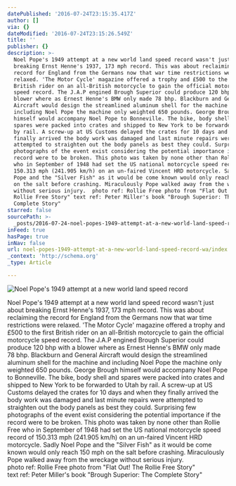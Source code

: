 ```yaml
---
datePublished: '2016-07-24T23:15:35.417Z'
author: []
via: {}
dateModified: '2016-07-24T23:15:26.549Z'
title: ''
publisher: {}
description: >-
  Noel Pope's 1949 attempt at a new world land speed record wasn't just about
  breaking Ernst Henne's 1937, 173 mph record. This was about reclaiming the
  record for England from the Germans now that war time restrictions were
  relaxed. 'The Motor Cycle' magazine offered a trophy and £500 to the first
  British rider on an all-British motorcycle to gain the official motorcycle
  speed record. The J.A.P engined Brough Superior could produce 120 bhp with a
  blower where as Ernest Henne's BMW only made 78 bhp. Blackburn and General
  Aircraft would design the streamlined aluminum shell for the machine and
  including Noel Pope the machine only weighted 650 pounds. George Brough
  himself would accompany Noel Pope to Bonneville. The bike, body shell and
  spares were packed into crates and shipped to New York to be forwarded to Utah
  by rail. A screw-up at US Customs delayed the crates for 10 days and when they
  finally arrived the body work was damaged and last minute repairs were
  attempted to straighten out the body panels as best they could. Surprising few
  photographs of the event exist considering the potential importance if the
  record were to be broken. This photo was taken by none other than Rollie Free
  who in September of 1948 had set the US national motorcycle speed record of
  150.313 mph (241.905 km/h) on an un-faired Vincent HRD motorcycle. Sadly Noel
  Pope and the "Silver Fish" as it would be come known would only reach 150 mph
  on the salt before crashing. Miraculously Pope walked away from the wreckage
  without serious injury.  photo ref: Rollie Free photo from "Flat Out! The
  Rollie Free Story" text ref: Peter Miller's book "Brough Superior: The
  Complete Story"
starred: false
sourcePath: >-
  _posts/2016-07-24-noel-popes-1949-attempt-at-a-new-world-land-speed-record-wa.md
inFeed: true
hasPage: true
inNav: false
url: noel-popes-1949-attempt-at-a-new-world-land-speed-record-wa/index.html
_context: 'http://schema.org'
_type: Article

---
```

![Noel Pope's 1949 attempt at a new world land speed record](https://the-grid-user-content.s3-us-west-2.amazonaws.com/075ba530-297f-4517-bcd5-896c68d7463e.jpg)

Noel Pope's 1949 attempt at a new world land speed record wasn't just about breaking Ernst Henne's 1937, 173 mph record. This was about reclaiming the record for England from the Germans now that war time restrictions were relaxed. 'The Motor Cycle' magazine offered a trophy and £500 to the first British rider on an all-British motorcycle to gain the official motorcycle speed record. The J.A.P engined Brough Superior could produce 120 bhp with a blower where as Ernest Henne's BMW only made 78 bhp. Blackburn and General Aircraft would design the streamlined aluminum shell for the machine and including Noel Pope the machine only weighted 650 pounds. George Brough himself would accompany Noel Pope to Bonneville. The bike, body shell and spares were packed into crates and shipped to New York to be forwarded to Utah by rail. A screw-up at US Customs delayed the crates for 10 days and when they finally arrived the body work was damaged and last minute repairs were attempted to straighten out the body panels as best they could. Surprising few photographs of the event exist considering the potential importance if the record were to be broken. This photo was taken by none other than Rollie Free who in September of 1948 had set the US national motorcycle speed record of 150.313 mph (241.905 km/h) on an un-faired Vincent HRD motorcycle. Sadly Noel Pope and the "Silver Fish" as it would be come known would only reach 150 mph on the salt before crashing. Miraculously Pope walked away from the wreckage without serious injury.  
photo ref: Rollie Free photo from "Flat Out! The Rollie Free Story"  
text ref: Peter Miller's book "Brough Superior: The Complete Story"